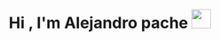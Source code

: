 <h1 align="center">Hi , I'm Alejandro pache <img src="https://media.giphy.com/media/hvRJCLFzcasrR4ia7z/giphy.gif" width="35"></h1>
